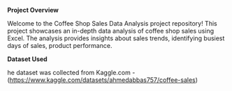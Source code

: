 **Project Overview**

Welcome to the Coffee Shop Sales Data Analysis project repository! This project showcases an in-depth data analysis of coffee shop sales using Excel. The analysis provides insights about sales trends, identifying busiest days of sales, product performance.

**Dataset Used**

he dataset was collected from Kaggle.com - (https://www.kaggle.com/datasets/ahmedabbas757/coffee-sales)
